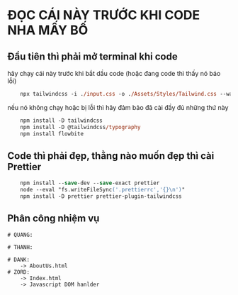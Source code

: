 # ĐỌC CÁI NÀY TRƯỚC KHI CODE NHA MẤY BỐ

## Đầu tiên thì phải mở terminal khi code

hãy chạy cái này trước khi bắt dầu code (hoặc đang code thì thấy nó báo lỗi)

```ps
    npx tailwindcss -i ./input.css -o ./Assets/Styles/Tailwind.css --watch
```

nếu nó không chạy hoặc bị lỗi thì hãy đảm bảo đã cài đầy đủ những thứ này

```ps
    npm install -D tailwindcss
    npm install -D @tailwindcss/typography
    npm install flowbite
```

## Code thì phải đẹp, thằng nào muốn đẹp thì cài Prettier

```ps
    npm install --save-dev --save-exact prettier
    node --eval "fs.writeFileSync('.prettierrc','{}\n')"
    npm install -D prettier prettier-plugin-tailwindcss
```

## Phân công nhiệm vụ

    # QUANG:

    # THANH:

    # DANK:
        -> AboutUs.html
    # ZORD:
        -> Index.html
        -> Javascript DOM hanlder
